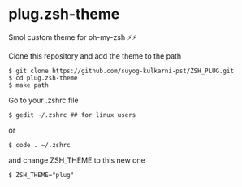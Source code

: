 # plug.zsh-theme

Smol custom theme for oh-my-zsh ⚡️⚡️

Clone this repository and add the theme to the path 

```
$ git clone https://github.com/suyog-kulkarni-pst/ZSH_PLUG.git
$ cd plug.zsh-theme
$ make path
```

Go to your .zshrc file

```
$ gedit ~/.zshrc ## for linux users
``` 
or 
```
$ code . ~/.zshrc 
```
and change ZSH_THEME to this new one
```
$ ZSH_THEME="plug"
```

